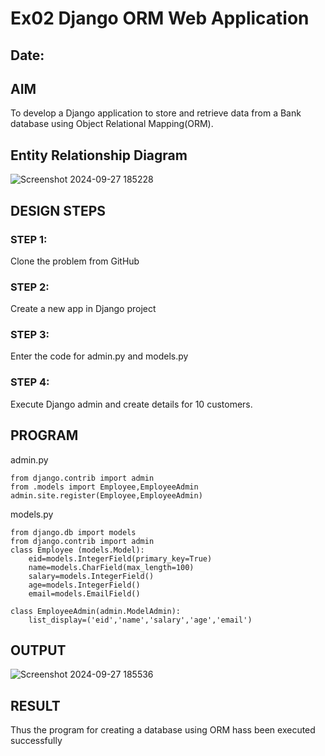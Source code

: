 # Ex02 Django ORM Web Application
## Date: 

## AIM
To develop a Django application to store and retrieve data from a Bank database using Object Relational Mapping(ORM).

## Entity Relationship Diagram


![Screenshot 2024-09-27 185228](https://github.com/user-attachments/assets/7b1892f2-5aec-482d-8dc1-8cbe348bb5b0)


## DESIGN STEPS

### STEP 1:
Clone the problem from GitHub

### STEP 2:
Create a new app in Django project

### STEP 3:
Enter the code for admin.py and models.py

### STEP 4:
Execute Django admin and create details for 10 customers.

## PROGRAM
admin.py
```
from django.contrib import admin
from .models import Employee,EmployeeAdmin
admin.site.register(Employee,EmployeeAdmin)
```
models.py
```
from django.db import models
from django.contrib import admin
class Employee (models.Model):
    eid=models.IntegerField(primary_key=True)
    name=models.CharField(max_length=100)
    salary=models.IntegerField()
    age=models.IntegerField()
    email=models.EmailField()
 
class EmployeeAdmin(admin.ModelAdmin):
    list_display=('eid','name','salary','age','email')

```

## OUTPUT

![Screenshot 2024-09-27 185536](https://github.com/user-attachments/assets/9ef8e73e-e731-430f-aaff-15314d7a1bf4)


## RESULT
Thus the program for creating a database using ORM hass been executed successfully
